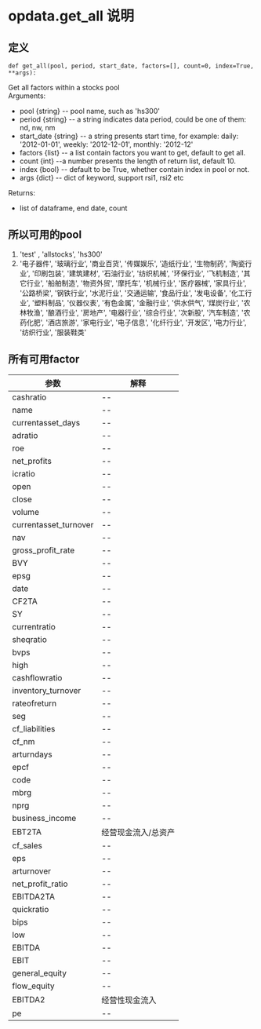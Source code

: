 # opdata.get_all 说明
## 定义
`def get_all(pool, period, start_date, factors=[], count=0, index=True, **args):`

Get all factors within a stocks pool    
Arguments:<br>
*   pool {string} -- pool name, such as 'hs300'        
*    period {string} -- a string indicates data period, could be one of them: nd, nw, nm
*    start_date {string} -- a string presents start time, for example: daily: '2012-01-01',
        weekly: '2012-12-01', monthly: '2012-12'
*    factors {list} -- a list contain factors you want to get, default to get all.
*    count {int} --a number presents the length of return list, default 10. 
*    index {bool} -- default to be True, whether contain index in pool or not.
*    args {dict}  -- dict of keyword, support rsi1, rsi2 etc

Returns:<br>
*    list of dataframe,  end date, count

## 所以可用的pool
1. 'test' , 'allstocks', 'hs300'
2. '电子器件', '玻璃行业', '商业百货', '传媒娱乐', '造纸行业', '生物制药', '陶瓷行业', '印刷包装', '建筑建材', '石油行业', '纺织机械', '环保行业', '飞机制造', '其它行业', '船舶制造', '物资外贸', '摩托车', '机械行业', '医疗器械', '家具行业', '公路桥梁', '钢铁行业', '水泥行业', '交通运输', '食品行业', '发电设备', '化工行业', '塑料制品', '仪器仪表', '有色金属', '金融行业', '供水供气', '煤炭行业', '农林牧渔', '酿酒行业', '房地产', '电器行业', '综合行业', '次新股', '汽车制造', '农药化肥', '酒店旅游', '家电行业', '电子信息', '化纤行业', '开发区', '电力行业', '纺织行业', '服装鞋类'

## 所有可用factor 
参数 | 解释
-----|-----
cashratio | --
name | --
currentasset_days | --
adratio | --
roe | --
net_profits | --
icratio | --
open | --
close | --
volume | --
currentasset_turnover | --
nav | --
gross_profit_rate | --
BVY | --
epsg | --
date | --
CF2TA | --
SY | --
currentratio | --
sheqratio | --
bvps | --
high | --
cashflowratio | --
inventory_turnover | --
rateofreturn | --
seg | --
cf_liabilities | --
cf_nm | --
arturndays | --
epcf | --
code | --
mbrg | --
nprg | --
business_income | --
EBT2TA | 经营现金流入/总资产
cf_sales | --
eps | --
arturnover | --
net_profit_ratio | --
EBITDA2TA | --
quickratio | --
bips | --
low | --
EBITDA | --
EBIT | --
general_equity | --
flow_equity | --
EBITDA2 | 经营性现金流入
pe | --

